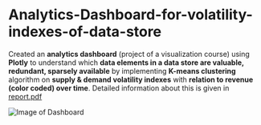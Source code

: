 # Analytics-Dashboard-for-volatility-indexes-of-data-store
Created an **analytics dashboard** (project of a visualization course) using **Plotly** to understand which **data elements in a data store are valuable, redundant, sparsely available** by implementing **K-means clustering** algorithm on **supply & demand volatility indexes** with **relation to revenue (color coded) over time**.
Detailed information about this is given in <a href="https://github.com/santoshd97/Analytics-Dashboard-for-volatility-indexes-of-a-data-store/blob/master/report.pdf">report.pdf</a>

![Image of Dashboard](https://github.com/santoshd97/Analytics-Dashboard-for-volatility-indexes-of-data-store/blob/master/final.png)
